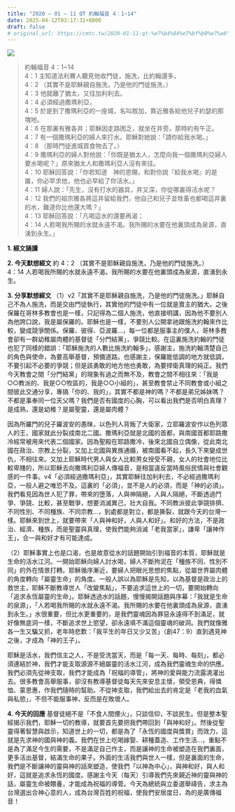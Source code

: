 ```yaml
---
title: "2020 – 01 – 11 QT 約翰福音 4：1~14"
date: 2025-04-12T03:17:31+0800
draft: false
# original_url: https://cmtc.tw/2020-01-11-qt-%e7%b4%84%e7%bf%b0%e7%a6%8f%e9%9f%b3-4%ef%bc%9a114
---
```


![](/images/qt.jpg)
> 約翰福音 4：1\~14  
> 4：1 主知道法利賽人聽見他收門徒，施洗，比約翰還多，  
> 4：2 （其實不是耶穌親自施洗，乃是他的門徒施洗，）  
> 4：3 他就離了猶太，又往加利利去。  
> 4：4 必須經過撒瑪利亞，  
> 4：5 於是到了撒瑪利亞的一座城，名叫敘加，靠近雅各給他兒子約瑟的那塊地。  
> 4：6 在那裏有雅各井；耶穌因走路困乏，就坐在井旁。那時約有午正。  
> 4：7 有一個撒瑪利亞的婦人來打水。耶穌對她說：「請你給我水喝。」  
> 4：8 （那時門徒進城買食物去了。〉  
> 4：9 撒瑪利亞的婦人對他說：「你既是猶太人，怎麼向我一個撒瑪利亞婦人要水喝呢？」原來猶太人和撒瑪利亞人沒有來往。  
> 4：10 耶穌回答說：「你若知道　神的恩賜，和對你說『給我水喝』的是誰，你必早求他，他也必早給了你活水。」  
> 4：11 婦人說：「先生，沒有打水的器具，井又深，你從哪裏得活水呢？  
> 4：12 我們的祖宗雅各將這井留給我們，他自己和兒子並牲畜也都喝這井裏的水，難道你比他還大嗎？」  
> 4：13 耶穌回答說：「凡喝這水的還要再渴；  
> 4：14 人若喝我所賜的水就永遠不渴。我所賜的水要在他裏頭成為泉源，直湧到永生。」

**1. 經文誦讀**

**2.  今天默想經文**
約 4：2 （其實不是耶穌親自施洗，乃是他的門徒施洗。）  
4：14 人若喝我所賜的水就永遠不渴。我所賜的水要在他裏頭成為泉源，直湧到永生。

**3. 分享默想經文**
（1）v2「其實不是耶穌親自施洗，乃是他的門徒施洗。」耶穌自己不為人施洗，而是交由門徒執行，其實他的門徒中有一位就是賣主的猶大。之後保羅在哥林多教會也是一樣，只記得為二個人施洗，他直接明講，因為他不要別人為他誇口說，我是屬保羅的。耶穌也是一樣，不要別人公開拿祂跟施洗約翰來作比較，變成競爭關係。保羅、彼得、亞波羅…，每一位都是服事主的僕人，哥林多教會卻有一群幼稚屬肉體的基督徒「分門結黨」，爭競比較。在這裏施洗約翰的門徒也犯了同樣的錯誤：「耶穌施洗的人數比施洗約翰多」，感謝主，施洗約翰清楚自己的角色與使命，為要高舉基督，預備道路。也感謝主，保羅能低調的地方就低調，不要引起不必要的爭競；但是該勇敢的地方他也勇敢，為要捍衛真理的純正。我們今天教會之間「分門結黨」的現象有過之而無不及，教會之間不相往來：「我是○○教派的、我是○○牧區的，我是○○小組的」，甚至教會禁止不同教會或小組之間彼此交通分享，專搞「你的、我的」，其實不都是神的嗎？不都是弟兄姊妹嗎？不都是事奉同一位天父嗎？我們是否有國度的心胸，可以看出我們是否明白真理？是成熟，還是幼稚？是屬聖靈，還是屬肉體？

因為所羅門的兒子羅波安的愚昩，以色列人背叛了大衛家，立耶羅波安作以色列眾人的王，國家就此分裂成南北二國。撒瑪利亞就是北國的首都，與南國首都耶路撒冷經常被用來代表二個國家。因為聖殿在耶路撒冷，後來北國自立偶像，從此南北國在政治、宗教上分裂，又加上北國與異族通婚，被南國看不起，長久下來變成世仇，不相往來。又加上耶穌時代男人與女人比較男女授受不親，女人的社會地位比較卑賤的，所以耶穌去向撒瑪利亞婦人傳福音，是相當違反當時風俗民情與社會觀感的一件事。v4「必須經過撒瑪利亞」，其實耶穌往加利利去，不必經過撒瑪利亞，一般人避之唯恐不及。這裏的「必須」，並不是人的必須，而是「神的必須」。我們看見因為世人犯了罪，帶來的墮落，人與神隔絕，人與人隔絕，不斷透過鬥爭、爭競、比較，甚至戰爭，想要消滅異己，壯大自我。不同教派彼此爭競排擠、不同性別、不同種族、不同宗教…，到處都是對立，都是撕裂，就跟今天的台灣一樣。耶穌來到世上，就要帶來「人與神和好，人與人和好」。和好的方法，不是政治、經濟、種族，而是聖靈與真理，使我們能夠消滅「老我當家」，謙卑「讓神作王」，合一與和好才有可能達成。

（2）耶穌事實上也是口渴，也是故意從水的話題開始引到福音的本質，耶穌就是生命的活水江河。一開始耶穌向婦人討水喝，婦人不斷拘泥在「種族不同、性別不同」的外在情景打轉。耶穌循序漸近，要婦人把眼光思想的焦點，從屬世界屬肉體的角度轉向「屬靈生命」的角度。一般人誤以為耶穌是先知，以為基督是政治上的救世主，耶穌不斷教導世人「改變焦點」，不要追求這世上的一切，要開始轉向「追求永恆屬靈的生命」。耶穌透過水的話題，慢慢揭開話題與序幕：「我就是生命的泉源」，「人若喝我所賜的水就永遠不渴。我所賜的水要在他裏頭成為泉源，直湧到永生。」水很重要，但比水更重要的，是我們靈魂因為罪惡永遠得不到滿足，就好像無底洞一樣，不斷追求世上慾望，卻永遠填不滿這個靈魂的破洞。我們就像雅各一生又騙又抓，老年時悲歎：「我平生的年日又少又苦」（創47：9）直到遇見神之後，才成為「神的王子」。

耶穌是活水，我們信主之人，不是受洗當天，而是「每一天、每時、每刻」，都必須連結於神，我們才能支取源源不絕屬靈的活水江河，成為我們靈魂生命的供應。我們必須先從神支取，我們才能成為「祝福的導管」，將神的愛與能力流露澆灌出去。很多教會高舉服事，卻沒有教導基督徒每天先來安息主懷，領受恩典，得憐恤、蒙恩惠，作我們隨時的幫助。不從神支取，我們給出去的肯定是「老我的血氣與私慾」，不但不能服事神，反而是在敗壞人。

**4. 今天的回應**
基督徒絕不是「不食人間煙火」，只談信仰，不談民生。但是整本聖經揭示我們，耶穌一切的教導，就要首先要把我們帶回到「與神和好」。然後從聖靈得著智慧與啟示，知道世上的一切，都是為了「永恆的國度與獎賞」而效力，這就是先求神的國與神的義。我們在世上吃喝嫁娶、耕種蓋造、工作生活…，重點不是為了滿足今生的需要，不是滿足自己作主，而是讓神的生命被塑造在我們裏面，更多活出基督，結滿生命的果子。外面的生活我們與世人一樣，但是裏面的生命，我們是不斷讓神的靈與神的話來塑造，使我們「以神為中心」，與神和好，與人和好，這就是追求永恆的國度。感謝主今天（每天）引導我們先來親近神的靈與神的話，屬靈生命被餵養，才能成為祝福的導管。今天為總統與立委選舉禱告，求主為台灣選出合神心意的人，成為台灣百姓的祝福，使我們安居度日，為的是廣傳福音！
